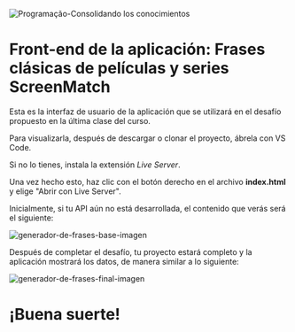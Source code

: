 ![Programação-Consolidando los conocimientos](https://github.com/genesysR-dev/java-persistencia-de-datos-y-consultas-con-spring-data-jpa/assets/91544872/f80133d4-945e-4302-a87c-17396777ceaf)

# Front-end de la aplicación: Frases clásicas de películas y series ScreenMatch

Esta es la interfaz de usuario de la aplicación que se utilizará en el desafío propuesto en la última clase del curso.

Para visualizarla, después de descargar o clonar el proyecto, ábrela con VS Code.

Si no lo tienes, instala la extensión *Live Server*.

Una vez hecho esto, haz clic con el botón derecho en el archivo **index.html** y elige "Abrir con Live Server".

Inicialmente, si tu API aún no está desarrollada, el contenido que verás será el siguiente:


![generador-de-frases-base-imagen](https://github.com/genesysR-dev/java-persistencia-de-datos-y-consultas-con-spring-data-jpa/assets/91544872/274cfdd4-a52f-4623-8b0f-a512bcdd25c1)


Después de completar el desafío, tu proyecto estará completo y la aplicación mostrará los datos, de manera similar a lo siguiente:


![generador-de-frases-final-imagen](https://github.com/genesysR-dev/java-persistencia-de-datos-y-consultas-con-spring-data-jpa/assets/91544872/bbda09ca-8279-4d8a-953c-412535014210)



# ¡Buena suerte!
